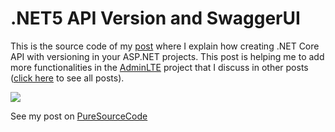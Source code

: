 # .NET5 API Version and SwaggerUI
This is the source code of my [post](https://www.puresourcecode.com/dotnet/net-core/creating-net-core-api-with-versioning/) where I explain how creating .NET Core API with versioning in your ASP.NET projects. This post is helping me to add more functionalities in the [AdminLTE](<https://www.puresourcecode.com/dotnet/net-core/new-view-components-in-adminlte-project/>) project that I discuss in other posts ([click here](<https://www.puresourcecode.com/tag/adminlte/>) to see all posts).

![](https://www.puresourcecode.com/wp-content/uploads/2021/03/image-28-1024x571.png)

See my post on [PureSourceCode](https://www.puresourcecode.com/dotnet/net-core/creating-net-core-api-with-versioning/)
